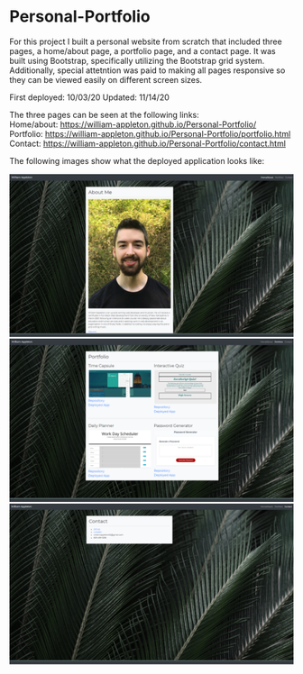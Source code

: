 # Personal-Portfolio

For this project I built a personal website from scratch that included three pages, a home/about page, a portfolio page, and a contact page. It was built using Bootstrap, specifically utilizing the Bootstrap grid system. Additionally, special attetntion was paid to making all pages responsive so they can be viewed easily on different screen sizes. 

First deployed: 10/03/20
Updated: 11/14/20

The three pages can be seen at the following links:  
Home/about:  https://william-appleton.github.io/Personal-Portfolio/   
Portfolio:  https://william-appleton.github.io/Personal-Portfolio/portfolio.html   
Contact:  https://william-appleton.github.io/Personal-Portfolio/contact.html

The following images show what the deployed application looks like:

![home](https://raw.githubusercontent.com/william-appleton/Personal-Portfolio/master/images/home2.PNG)
![portfolio](https://raw.githubusercontent.com/william-appleton/Personal-Portfolio/master/images/portfolio2.PNG)
![contact](https://raw.githubusercontent.com/william-appleton/Personal-Portfolio/master/images/contact2.PNG)
